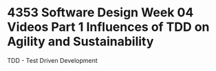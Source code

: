 # 4353 Software Design Week 04 Videos Part 1 Influences of TDD on Agility and Sustainability

TDD - Test Driven Development

